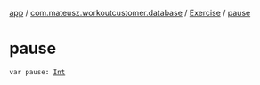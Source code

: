 [app](../../index.md) / [com.mateusz.workoutcustomer.database](../index.md) / [Exercise](index.md) / [pause](./pause.md)

# pause

`var pause: `[`Int`](https://kotlinlang.org/api/latest/jvm/stdlib/kotlin/-int/index.html)